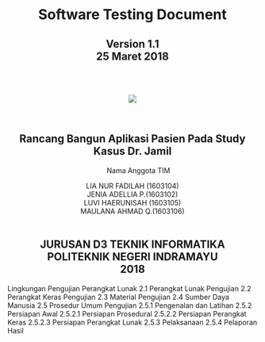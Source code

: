 
<!DOCTYPE html>
<html>
<head></head

<body><center>
	<h1 align="center">Software Testing Document</h1>
	<h2 align="center">Version 1.1<br>
	25 Maret 2018</h2><br><br>
	<p align="center"> <img src="https://lh3.googleusercontent.com/Mk2_cB7YlTjA6BhAtenwi-6nfONxdU_Mnew1OaieHO2UTlc0SDEL8wFkT94CIst1T-uykihG561B=s200"></p>
	<br>
	<h2 align="center">Rancang Bangun Aplikasi Pasien Pada Study Kasus Dr. Jamil</h2>
	<align="center" br>
	<ol align="center">Nama Anggota TIM</ol><align="center">
	<div align="center">
	LIA NUR FADILAH (1603104)<br>
	JENIA ADELLIA P.(1603102)<br>
	LUVI HAERUNISAH	(1603105)<br>
	MAULANA AHMAD Q.(1603106)<br>
	</div>
	<br>
	<h2 align="center">JURUSAN D3 TEKNIK INFORMATIKA<br>
		POLITEKNIK NEGERI INDRAMAYU<br>
		2018</h2>
</center>
</body>
</html>
	
Lingkungan Pengujian Perangkat Lunak
2.1 Perangkat Lunak Pengujian
2.2 Perangkat Keras Pengujian
2.3 Material Pengujian
2.4 Sumber Daya Manusia 
2.5 Prosedur Umum Pengujian
	2.5.1 Pengenalan dan Latihan
		2.5.2 Persiapan Awal
			2.5.2.1 Persiapan Prosedural
			2.5.2.2 Persiapan Perangkat Keras
			2.5.2.3 Persiapan Perangkat Lunak
		2.5.3 Pelaksanaan
		2.5.4 Pelaporan Hasil

